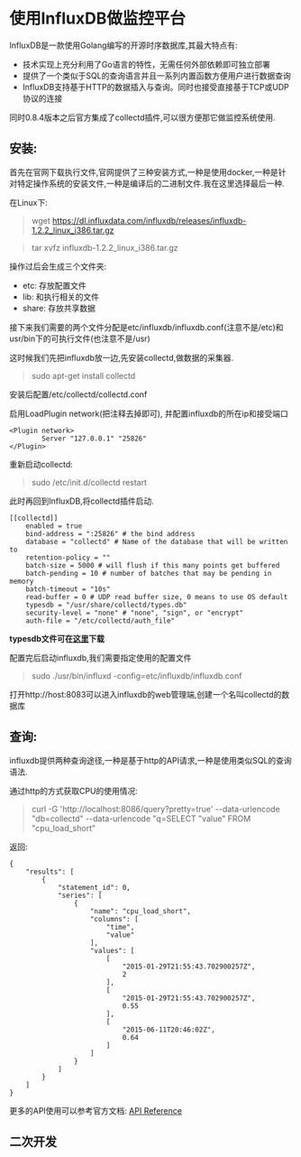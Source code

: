 # 使用InfluxDB做监控平台

InfluxDB是一款使用Golang编写的开源时序数据库,其最大特点有:

- 技术实现上充分利用了Go语言的特性，无需任何外部依赖即可独立部署
- 提供了一个类似于SQL的查询语言并且一系列内置函数方便用户进行数据查询
- InfluxDB支持基于HTTP的数据插入与查询。同时也接受直接基于TCP或UDP协议的连接

同时0.8.4版本之后官方集成了collectd插件,可以很方便那它做监控系统使用.


## 安装:

首先在官网下载执行文件,官网提供了三种安装方式,一种是使用docker,一种是针对特定操作系统的安装文件,一种是编译后的二进制文件.我在这里选择最后一种.

在Linux下:

> wget https://dl.influxdata.com/influxdb/releases/influxdb-1.2.2_linux_i386.tar.gz

> tar xvfz influxdb-1.2.2_linux_i386.tar.gz

操作过后会生成三个文件夹:

- etc: 存放配置文件
- lib: 和执行相关的文件
- share: 存放共享数据

接下来我们需要的两个文件分配是etc/influxdb/influxdb.conf(注意不是/etc)和usr/bin下的可执行文件(也注意不是/usr)


这时候我们先把influxdb放一边,先安装collectd,做数据的采集器.

> sudo apt-get install collectd

安装后配置/etc/collectd/collectd.conf

启用LoadPlugin network(把注释去掉即可),
并配置influxdb的所在ip和接受端口

    <Plugin network>
            Server "127.0.0.1" "25826"
    </Plugin>

重新启动collectd:

> sudo /etc/init.d/collectd restart

此时再回到InfluxDB,将collectd插件启动.


    [[collectd]]
        enabled = true
        bind-address = ":25826" # the bind address
        database = "collectd" # Name of the database that will be written to
        retention-policy = ""
        batch-size = 5000 # will flush if this many points get buffered
        batch-pending = 10 # number of batches that may be pending in memory
        batch-timeout = "10s"
        read-buffer = 0 # UDP read buffer size, 0 means to use OS default
        typesdb = "/usr/share/collectd/types.db"
        security-level = "none" # "none", "sign", or "encrypt"
        auth-file = "/etc/collectd/auth_file"


**typesdb文件可在[这里](https://github.com/collectd/collectd/blob/master/src/types.db)下载**

配置完后启动influxdb,我们需要指定使用的配置文件

> sudo ./usr/bin/influxd -config=etc/influxdb/influxdb.conf


打开http://host:8083可以进入influxdb的web管理端,创建一个名叫collectd的数据库


## 查询:

influxdb提供两种查询途径,一种是基于http的API请求,一种是使用类似SQL的查询语法.

通过http的方式获取CPU的使用情况:

> curl -G 'http://localhost:8086/query?pretty=true' --data-urlencode "db=collectd" --data-urlencode "q=SELECT \"value\" FROM \"cpu_load_short\" 

返回:

    {
        "results": [
            {
                "statement_id": 0,
                "series": [
                    {
                        "name": "cpu_load_short",
                        "columns": [
                            "time",
                            "value"
                        ],
                        "values": [
                            [
                                "2015-01-29T21:55:43.702900257Z",
                                2
                            ],
                            [
                                "2015-01-29T21:55:43.702900257Z",
                                0.55
                            ],
                            [
                                "2015-06-11T20:46:02Z",
                                0.64
                            ]
                        ]
                    }
                ]
            }
        ]
    }

更多的API使用可以参考官方文档:
[API Reference](https://docs.influxdata.com/influxdb/v1.2/tools/api/)

## 二次开发
   